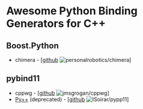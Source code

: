 # Awesome Python Binding Generators for C++

## Boost.Python

* chimera - [[github](https://github.com/personalrobotics/chimera) ![personalrobotics/chimera](https://img.shields.io/github/stars/personalrobotics/chimera.svg?style=social&label=Star&maxAge=2592000)]

## pybind11

* cppwg - [[github](https://github.com/jmsgrogan/cppwg) ![jmsgrogan/cppwg](https://img.shields.io/github/stars/jmsgrogan/cppwg.svg?style=social&label=Star&maxAge=2592000)]
* [Py++](http://pypp11.readthedocs.io/en/latest/) (deprecated) - [[github](https://github.com/ISoirar/pypp11) ![ISoirar/pypp11](https://img.shields.io/github/stars/ISoirar/pypp11.svg?style=social&label=Star&maxAge=2592000)]
